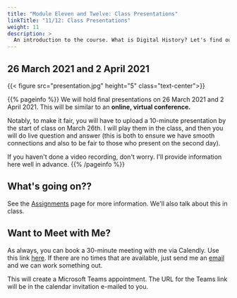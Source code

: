```yaml
---
title: "Module Eleven and Twelve: Class Presentations"
linkTitle: "11/12: Class Presentations"
weight: 11
description: >
  An introduction to the course. What is Digital History? Let's find out.
---
```

## 26 March 2021 and 2 April 2021

{{< figure src="presentation.jpg" height="5" class="text-center">}}

{{% pageinfo %}}
We will hold final presentations on 26 March 2021 and 2 April 2021. This will be similar to an **online, virtual conference.** 

Notably, to make it fair, you will have to upload a 10-minute presentation by the start of class on March 26th. I will play them in the class, and then you will do live question and answer (this is both to ensure we have smooth connections and also to be fair to those who present on the second day).

If you haven't done a video recording, don't worry. I'll provide information here well in advance.
{{% /pageinfo %}}

## What's going on??

See the [Assignments](/assignments) page for more information. We'll also talk about this in class.

## Want to Meet with Me?

As always, you can book a 30-minute meeting with me via Calendly. Use this link [here](https://calendly.com/i2millig/30min). If there are no times that are available, just send me an [email](mailto:i2millig@uwaterloo.ca) and we can work something out. 

This will create a Microsoft Teams appointment. The URL for the Teams link will be in the calendar invitation e-mailed to you.